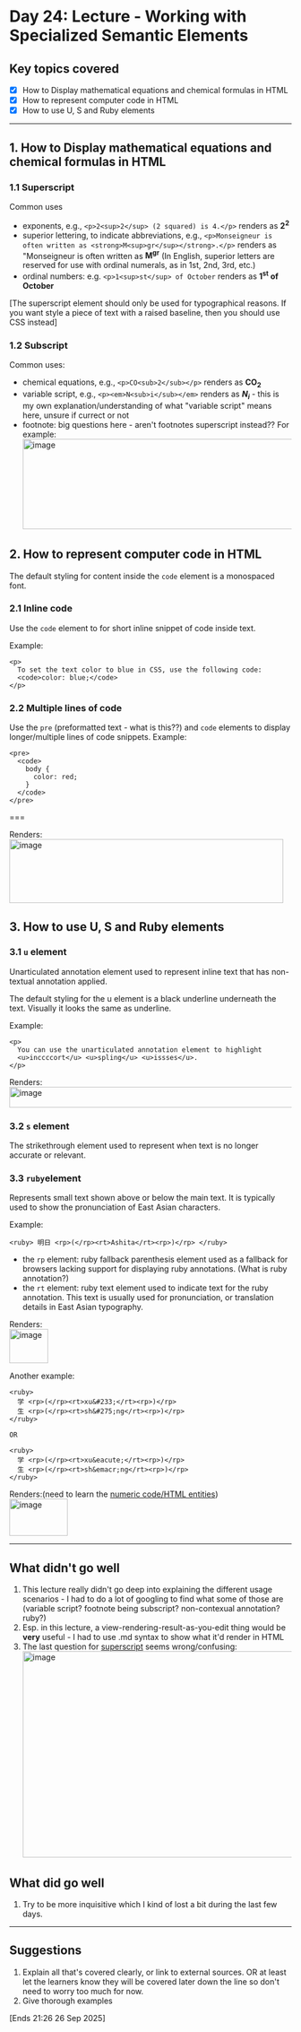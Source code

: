 # Day 24: Lecture - Working with Specialized Semantic Elements

## Key topics covered
- [x] How to Display mathematical equations and chemical formulas in HTML
- [x] How to represent computer code in HTML
- [x] How to use U, S and Ruby elements

---

## 1. How to Display mathematical equations and chemical formulas in HTML
### 1.1 Superscript
Common uses
- exponents, e.g., `<p>2<sup>2</sup> (2 squared) is 4.</p>` renders as **2<sup>2</sup>**
- superior lettering, to indicate abbreviations, e.g., `<p>Monseigneur is often written as <strong>M<sup>gr</sup></strong>.</p>` renders as "Monseigneur is often written as **M<sup>gr</sup>** (In English, superior letters are reserved for use with ordinal numerals, as in 1st, 2nd, 3rd, etc.) 
- ordinal numbers: e.g. `<p>1<sup>st</sup> of October` renders as **1<sup>st</sup> of October**

[The superscript element should only be used for typographical reasons. If you want style a piece of text with a raised baseline, then you should use CSS instead]
### 1.2 Subscript
Common uses:
- chemical equations, e.g., `<p>CO<sub>2</sub></p>` renders as **CO<sub>2<sub>**
- variable script, e.g., `<p><em>N<sub>i</sub></em>` renders as ***N<sub>i</sub>*** - this is my own explanation/understanding of what "variable script" means here, unsure if currect or not
- footnote: big questions here - aren't footnotes superscript instead?? For example:<img width="577" height="161" alt="image" src="https://github.com/user-attachments/assets/64177473-d223-4eaa-8fa0-f35bcf066ee2" />

## 2. How to represent computer code in HTML
The default styling for content inside the `code` element is a monospaced font.
### 2.1 Inline code
Use the `code` element to for short inline snippet of code inside text. 

Example:
```
<p>
  To set the text color to blue in CSS, use the following code:
  <code>color: blue;</code>
</p>
```
### 2.2 Multiple lines of code
Use the `pre` (preformatted text - what is this??) and `code` elements to display longer/multiple lines of code snippets. Example:
```
<pre>
  <code>
    body {
      color: red;
    }
  </code>
</pre>
```

===

Renders:   
<img width="489" height="114" alt="image" src="https://github.com/user-attachments/assets/e2869255-fddf-4d8b-90de-41f7d71f1075" />

## 3. How to use U, S and Ruby elements
### 3.1 `u` element
Unarticulated annotation element used to represent inline text that has non-textual annotation applied.

The default styling for the u element is a black underline underneath the text. Visually it looks the same as underline.

Example:
```
<p>
  You can use the unarticulated annotation element to highlight
  <u>inccccort</u> <u>spling</u> <u>issses</u>.
</p>
```
Renders:   
<img width="569" height="37" alt="image" src="https://github.com/user-attachments/assets/99ba221c-e100-471f-a3c5-5b2cee8d4c8b" />

### 3.2 `s` element
The strikethrough element used to represent when text is no longer accurate or relevant.

### 3.3 `ruby`element
Represents small text shown above or below the main text. It is typically used to show the pronunciation of East Asian characters.

Example:
```
<ruby> 明日 <rp>(</rp><rt>Ashita</rt><rp>)</rp> </ruby>
```
- the `rp` element: ruby fallback parenthesis element used as a fallback for browsers lacking support for displaying ruby annotations. (What is ruby annotation?)
- the `rt` element: ruby text element used to indicate text for the ruby annotation. This text is usually used for pronunciation, or translation details in East Asian typography.

Renders:   
<img width="69" height="61" alt="image" src="https://github.com/user-attachments/assets/d678f798-2956-4e2c-a0f8-ce8dfe0b4897" />

Another example:
```
<ruby>
  学 <rp>(</rp><rt>xu&#233;</rt><rp>)</rp>
  生 <rp>(</rp><rt>sh&#275;ng</rt><rp>)</rp>
</ruby>

OR

<ruby>
  学 <rp>(</rp><rt>xu&eacute;</rt><rp>)</rp>
  生 <rp>(</rp><rt>sh&emacr;ng</rt><rp>)</rp>
</ruby>
```
Renders:(need to learn the [numeric code/HTML entities](https://www.w3schools.com/charsets/default.asp))   
<img width="104" height="66" alt="image" src="https://github.com/user-attachments/assets/81b7f21a-6e41-4512-b390-8668ea1d270f" />

---

## What didn't go well
1. This lecture really didn't go deep into explaining the different usage scenarios - I had to do a lot of googling to find what some of those are (variable script? footnote being subscript? non-contexual annotation? ruby?)
2. Esp. in this lecture, a view-rendering-result-as-you-edit thing would be **very** useful - I had to use .md syntax to show what it'd render in HTML
3. The last question for [superscript](#11-superscript) seems wrong/confusing:<img width="762" height="368" alt="image" src="https://github.com/user-attachments/assets/5f9997a1-b6b2-4dd2-bf3a-2737d5dfda25" /> 

## What did go well
1. Try to be more inquisitive which I kind of lost a bit during the last few days.

---

## Suggestions
1. Explain all that's covered clearly, or link to external sources. OR at least let the learners know they will be covered later down the line so don't need to worry too much for now.
2. Give thorough examples


[Ends 21:26 26 Sep 2025]
